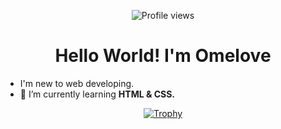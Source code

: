 <p align="center"><img src="https://komarev.com/ghpvc/?username=omelove&label=Profile%20views&color=0e75b6&style=flat" alt="Profile views"/></p>

<h1 align=center>Hello World! I'm Omelove</h1>

- I'm new to web developing.
- 🌱 I’m currently learning **HTML & CSS.**

<p align="center"><a href="https://github.com/ryo-ma/github-profile-trophy"><img src="https://github-profile-trophy.vercel.app/?username=omelove" alt="Trophy"/></a></p>
